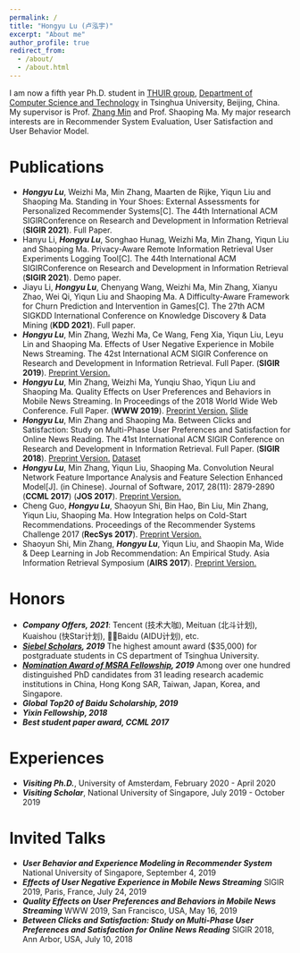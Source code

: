 ```yaml
---
permalink: /
title: "Hongyu Lu (卢泓宇)"
excerpt: "About me"
author_profile: true
redirect_from: 
  - /about/
  - /about.html
---
```


I am now a fifth year Ph.D. student in [THUIR group](http://www.thuir.cn/), [Department of Computer Science and Technology](http://www.cs.tsinghua.edu.cn) in Tsinghua University, Beijing, China. My supervisor is Prof. [Zhang Min](http://www.thuir.cn/group/~mzhang/) and Prof. Shaoping Ma. My major research interests are in Recommender System Evaluation, User Satisfaction and User Behavior Model.

<!-- Recent Professional Activities
====== -->


Publications
======

* ***Hongyu Lu***, Weizhi Ma, Min Zhang, Maarten de Rijke, Yiqun Liu and Shaoping Ma. Standing in Your Shoes: External Assessments for Personalized Recommender Systems[C]. The 44th International ACM SIGIRConference on Research and Development in Information Retrieval (**SIGIR 2021**). Full Paper. 
* Hanyu Li, ***Hongyu Lu***, Songhao Hunag, Weizhi Ma, Min Zhang, Yiqun Liu and Shaoping Ma. Privacy-Aware Remote Information Retrieval User Experiments Logging Tool[C]. The 44th International ACM SIGIRConference on Research and Development in Information Retrieval (**SIGIR 2021**). Demo paper. 
* Jiayu Li, ***Hongyu Lu***, Chenyang Wang, Weizhi Ma, Min Zhang, Xianyu Zhao, Wei Qi, Yiqun Liu and Shaoping Ma. A Difficulty-Aware Framework for Churn Prediction and Intervention in Games[C]. The 27th ACM SIGKDD International Conference on Knowledge Discovery \& Data Mining (**KDD 2021**). Full paper.
* ***Hongyu Lu***, Min Zhang, Wezhi Ma, Ce Wang, Feng Xia, Yiqun Liu, Leyu Lin and Shaoping Ma. Effects of User Negative Experience in Mobile News Streaming. The 42st International ACM SIGIR Conference on Research and Development in Information Retrieval. Full Paper. (**SIGIR 2019**). [Preprint Version.](http://luhongyu.github.io/files/sigir2019.pdf)
* ***Hongyu Lu***, Min Zhang, Weizhi Ma, Yunqiu Shao, Yiqun Liu and Shaoping Ma. Quality Effects on User Preferences and Behaviors in Mobile News Streaming. In Proceedings of the 2018 World Wide Web Conference. Full Paper. (**WWW 2019**). [Preprint Version.](http://luhongyu.github.io/files/www.pdf) [Slide](http://luhongyu.github.io/files/www_slide.pdf) 
* ***Hongyu Lu***, Min Zhang and Shaoping Ma. Between Clicks and Satisfaction: Study on Multi-Phase User Preferences and Satisfaction for Online News Reading. The 41st International ACM SIGIR Conference on Research and Development in Information Retrieval. Full Paper. (**SIGIR 2018**). [Preprint Version.](http://luhongyu.github.io/files/sigir.pdf) [Dataset](https://github.com/luhongyu/News-Reading-User-Study-Data)
* ***Hongyu Lu***, Min Zhang, Yiqun Liu, Shaoping Ma. Convolution Neural Network Feature Importance Analysis and Feature Selection Enhanced Model\[J\]. (in Chinese). Journal of Software, 2017, 28(11): 2879-2890 (**CCML 2017**) (**JOS 2017**). [Preprint Version.](http://luhongyu.github.io/files/jos.pdf)
* Cheng Guo, ***Hongyu Lu***, Shaoyun Shi, Bin Hao, Bin Liu, Min Zhang, Yiqun Liu, Shaoping Ma. How Integration helps on Cold-Start Recommendations. Proceedings of the Recommender Systems Challenge 2017 (**RecSys 2017**). [Preprint Version.](http://luhongyu.github.io/files/recsys.pdf)
* Shaoyun Shi, Min Zhang, ***Hongyu Lu***, Yiqun Liu, and Shaopin Ma, Wide & Deep Learning in Job Recommendation: An Empirical Study. Asia Information Retrieval Symposium (**AIRS 2017**). [Preprint Version.](http://luhongyu.github.io/files/airs.pdf)


Honors
======

* ***Company Offers, 2021***: Tencent (技术大咖), Meituan (北斗计划), Kuaishou (快Star计划), Baidu (AIDU计划), etc.
* ***[Siebel Scholars](http://www.siebelscholars.com/news/welcome-class-2020-siebel-scholars), 2019*** The highest amount award ($35,000) for postgraduate students in CS department of Tsinghua University. 
* ***[Nomination Award of MSRA Fellowship](https://www.msra.cn/zh-cn/connections/academic-programs/fellows), 2019*** Among over one hundred distinguished PhD candidates from 31 leading research academic institutions in China, Hong Kong SAR, Taiwan, Japan, Korea, and Singapore.
* ***Global Top20 of Baidu Scholarship, 2019*** 
* ***Yixin Fellowship, 2018*** 
* ***Best student paper award, CCML 2017*** 


Experiences
======

* ***Visiting Ph.D.***, University of Amsterdam, February 2020 - April 2020
* ***Visiting Scholar***, National University of Singapore, July 2019 - October 2019


Invited Talks
======

* ***User Behavior and Experience Modeling in Recommender System*** 
National University of Singapore, September 4, 2019 
* ***Effects of User Negative Experience in Mobile News Streaming*** 
SIGIR 2019, Paris, France, July 24, 2019 
* ***Quality Effects on User Preferences and Behaviors in Mobile News Streaming*** 
WWW 2019, San Francisco, USA, May 16, 2019 
* ***Between Clicks and Satisfaction: Study on Multi-Phase User Preferences and Satisfaction for Online News Reading*** 
SIGIR 2018, Ann Arbor, USA, July 10, 2018 